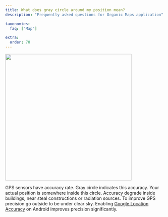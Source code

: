 ```yaml
---
title: What does gray circle around my position mean?
description: "Frequently asked questions for Organic Maps application"

taxonomies:
  faq: ["Map"]

extra:
  order: 70
---
```


<img src="/images/faq/faq-map-grey-circle.jpg" width="400px"/>

GPS sensors have accuracy rate. Gray circle indicates this accuracy. Your actual position is somewhere inside this circle.
Accuracy degrade inside buildings, near steal constructions or radiation sources.
To improve GPS precision go outside to be under clear sky.
Enabling [Google Location Accuracy](https://support.google.com/maps/answer/2839911?co=GENIE.Platform%3DAndroid) on Android improves precision significantly.
